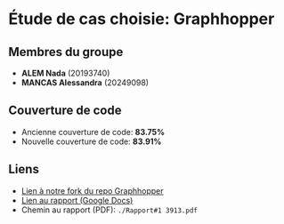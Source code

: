 # Étude de cas choisie: **Graphhopper**

## Membres du groupe
- **ALEM Nada** (20193740)
- **MANCAS Alessandra** (20249098)

## Couverture de code
- Ancienne couverture de code: **83.75%**
- Nouvelle couverture de code: **83.91%**

## Liens
- [Lien à notre fork du repo Graphhopper](https://github.com/natniv/graphhopper.git)
- [Lien au rapport (Google Docs)](https://docs.google.com/document/d/1ZDT63jiVp4AoWVDT1Mr3nJj4dMMrrceGSepD8uiAJJs/edit?usp=sharing)
- Chemin au rapport (PDF): `./Rapport#1 3913.pdf`
